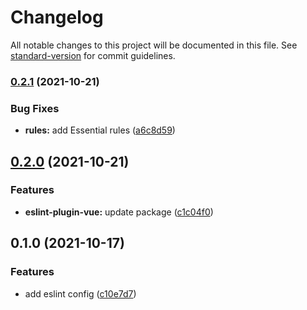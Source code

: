 # Changelog

All notable changes to this project will be documented in this file. See [standard-version](https://github.com/conventional-changelog/standard-version) for commit guidelines.

### [0.2.1](https://github.com/aisevim/eslint-config-pencil-vue3/compare/v0.2.0...v0.2.1) (2021-10-21)


### Bug Fixes

* **rules:** add Essential rules ([a6c8d59](https://github.com/aisevim/eslint-config-pencil-vue3/commit/a6c8d59d6932913f2ac7a342fbdf30c86d83dd80))

## [0.2.0](https://github.com/aisevim/eslint-config-pencil-vue3/compare/v0.1.0...v0.2.0) (2021-10-21)


### Features

* **eslint-plugin-vue:** update package ([c1c04f0](https://github.com/aisevim/eslint-config-pencil-vue3/commit/c1c04f0c7de489f3d5ba341694a501f18e02d9e2))

## 0.1.0 (2021-10-17)


### Features

* add eslint config ([c10e7d7](https://github.com/aisevim/eslint-config-pencil-vue3/commit/c10e7d7f040e09a1e58d0b46f17264de8ec69499))
